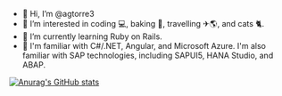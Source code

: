 - 👋 Hi, I’m @agtorre3
- 👀 I’m interested in coding 💻, baking 🍪, travelling ✈🌎, and cats 🐈.
- 🌱 I’m currently learning Ruby on Rails.
- 🦾 I'm familiar with C#/.NET, Angular, and Microsoft Azure. I'm also familiar with SAP technologies, including SAPUI5, HANA Studio, and ABAP.

[![Anurag's GitHub stats](https://github-readme-stats.vercel.app/api?username=agtorre3)](https://github.com/anuraghazra/github-readme-stats)

<!---
- 💞️ I’m looking to collaborate on ...
- 📫 How to reach me ...
--->

<!---
agtorre3/agtorre3 is a ✨ special ✨ repository because its `README.md` (this file) appears on your GitHub profile.
You can click the Preview link to take a look at your changes.
--->
